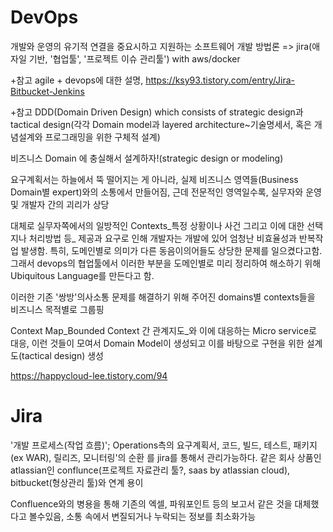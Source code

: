 # DevOps
개발와 운영의 유기적 연결을 중요시하고 지원하는 소프트웨어 개발 방법론 => jira(애자일 기반, '협업툴', '프로젝트 이슈 관리툴') with aws/docker

+참고
agile + devops에 대한 설명, https://ksy93.tistory.com/entry/Jira-Bitbucket-Jenkins

+참고
DDD(Domain Driven Design) which consists of strategic design과 tactical design(각각 Domain model과 layered architecture~기술명세서, 혹은 개념설계와 프로그래밍을 위한 구체적 설계)

비즈니스 Domain 에 충실해서 설계하자!(strategic design or modeling)

요구계획서는 하늘에서 뚝 떨어지는 게 아니라, 실제 비즈니스 영역들(Business Domain별 expert)와의 소통에서 만들어짐, 근데 전문적인 영역일수록, 실무자와 운영 및 개발자 간의 괴리가 상당

대체로 실무자쪽에서의 일방적인 Contexts_특정 상황이나 사건 그리고 이에 대한 선택지나 처리방법 등_ 제공과 요구로 인해 개발자는 개발에 있어 엄청난 비효율성과 반복작업 발생함.
특히, 도메인별로 의미가 다른 동음이의어들도 상당한 문제를 일으켰다고함. 그래서 devops의 협업툴에서 이러한 부분을 도메인별로 미리 정리하여 해소하기 위해 Ubiquitous Language를 만든다고 함.

이러한 기존 '쌍방'의사소통 문제를 해결하기 위해 주어진 domains별 contexts들을 비즈니스 목적별로 그룹핑
 
Context Map_Bounded Context 간 관계지도_와 이에 대응하는 Micro service로 대응, 이런 것들이 모여서 Domain Model이 생성되고 이를 바탕으로 구현을 위한 설계도(tactical design) 생성 

https://happycloud-lee.tistory.com/94

# Jira
'개발 프로세스(작업 흐름)'; Operations측의 요구계획서, 코드, 빌드, 테스트, 패키지(ex WAR), 릴리즈, 모니터링'의 순환 를 jira를 통해서 관리가능하다.
같은 회사 상품인 atlassian인 conflunce(프로젝트 자료관리 툴?, saas by atlassian cloud), bitbucket(형상관리 툴)와 연계 용이

Confluence와의 병용을 통해 기존의 엑셀, 파워포인트 등의 보고서 같은 것을 대체했다고 볼수있음, 소통 속에서 변질되거나 누락되는 정보를 최소화가능
